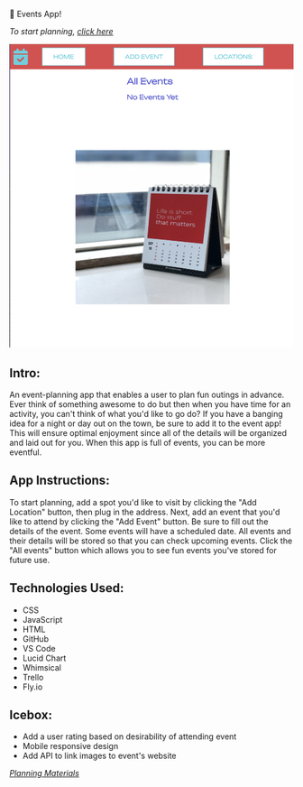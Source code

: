  📅 Events App! 


_To start planning, [click here](https://events-application.fly.dev/)_



![](/public/images/screenshot.png)



## Intro:

An event-planning app that enables a user to plan fun outings in advance. Ever think of something awesome to do but then when you have time for an activity, you can't think of what you'd like to go do? If you have a banging idea for a night or day out on the town, be sure to add it to the event app! This will ensure optimal enjoyment since all of the details will be organized and laid out for you. When this app is full of events, you can be more eventful. 


## App Instructions:

To start planning, add a spot you'd like to visit by clicking the "Add Location" button, then plug in the address. Next, add an event that you'd like to attend by clicking the "Add Event" button. Be sure to fill out the details of the event. Some events will have a scheduled date. All events and their details will be stored so that you can check upcoming events. Click the "All events" button which allows you to see fun events you've stored for future use.




## Technologies Used:

- CSS 
- JavaScript
- HTML
- GitHub
- VS Code
- Lucid Chart
- Whimsical
- Trello
- Fly.io


## Icebox:
- Add a user rating based on desirability of attending event
- Mobile responsive design
- Add API to link images to event's website



_[Planning Materials](https://trello.com/b/Zq197qsS/events#)_